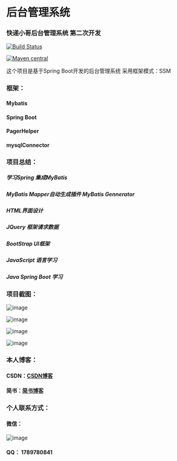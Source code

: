 # 后台管理系统
### 快递小哥后台管理系统 第二次开发


[![Build Status](https://travis-ci.org/pagehelper/Mybatis-PageHelper.svg?branch=master)](https://travis-ci.org/pagehelper/Mybatis-PageHelper)

[![Maven central](https://maven-badges.herokuapp.com/maven-central/com.github.pagehelper/pagehelper/badge.svg)](https://maven-badges.herokuapp.com/maven-central/com.github.pagehelper/pagehelper)


这个项目是基于Spring Boot开发的后台管理系统
采用框架模式：SSM

### 框架：

  ####  Mybatis  
  
  ####  Spring Boot
  
  ####  PagerHelper
  
  ####  mysqlConnector
  
### 项目总结：

##### 学习Spring 集成MyBatis

##### MyBatis Mapper自动生成插件 MyBatis Gennerator

##### HTML界面设计

##### JQuery 框架请求数据

##### BootStrap UI框架

##### JavaScript 语言学习

##### Java Spring Boot 学习
  
### 项目截图：

![image](http://bmob-cdn-20920.b0.upaiyun.com/2018/09/27/cb0842db4028733f802eaf452ddb536e.png)


![image](http://bmob-cdn-20920.b0.upaiyun.com/2018/09/27/a85f356a4036a98380cb72bf5555e405.png)


![image](http://bmob-cdn-20920.b0.upaiyun.com/2018/09/27/4cad28ed40b4e53b80f2e952727412ad.png)


![image](http://bmob-cdn-20920.b0.upaiyun.com/2018/09/27/526b1b7a4077e9f9806a5e498b2f8554.png)
 
### 本人博客：
#### CSDN：[CSDN博客](https://blog.csdn.net/qq_33163983 "悬停显示")  
#### 简书：[简书博客](https://www.jianshu.com/u/a09ef2f2fe67 "悬停显示")  
  
### 个人联系方式：

#### 微信：
![image](http://bmob-cdn-20920.b0.upaiyun.com/2018/08/06/3248a1cc4075a1d7807afabf9210dca7.png)

#### QQ： 1789780841

  
